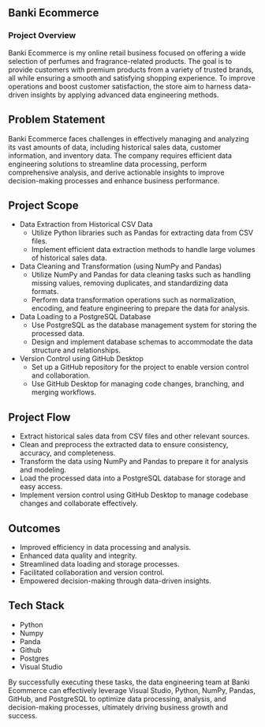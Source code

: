 ## Banki Ecommerce

### Project Overview
Banki Ecommerce is my online retail business focused on offering a wide selection of perfumes and fragrance-related products. The goal is to provide customers with premium products from a variety of trusted brands, all while ensuring a smooth and satisfying shopping experience. To improve operations and boost customer satisfaction, the store aim to harness data-driven insights by applying advanced data engineering methods.

## Problem Statement
Banki Ecommerce faces challenges in effectively managing and analyzing its vast amounts of data, including historical sales data, customer information, and inventory data. The company requires efficient data engineering solutions to streamline data processing, perform comprehensive analysis, and derive actionable insights to improve decision-making processes and enhance business performance.

## Project Scope
- Data Extraction from Historical CSV Data
  - Utilize Python libraries such as Pandas for extracting data from CSV files.
  - Implement efficient data extraction methods to handle large volumes of historical sales data.
- Data Cleaning and Transformation (using NumPy and Pandas)
  - Utilize NumPy and Pandas for data cleaning tasks such as handling missing values, removing duplicates, and standardizing data formats.
  - Perform data transformation operations such as normalization, encoding, and feature engineering to prepare the data for analysis.
- Data Loading to a PostgreSQL Database
  - Use PostgreSQL as the database management system for storing the processed data.
  - Design and implement database schemas to accommodate the data structure and relationships.
- Version Control using GitHub Desktop
  - Set up a GitHub repository for the project to enable version control and collaboration.
  - Use GitHub Desktop for managing code changes, branching, and merging workflows.

## Project Flow
- Extract historical sales data from CSV files and other relevant sources.
- Clean and preprocess the extracted data to ensure consistency, accuracy, and completeness.
- Transform the data using NumPy and Pandas to prepare it for analysis and modeling.
- Load the processed data into a PostgreSQL database for storage and easy access.
- Implement version control using GitHub Desktop to manage codebase changes and collaborate effectively.

## Outcomes

- Improved efficiency in data processing and analysis.
- Enhanced data quality and integrity.
- Streamlined data loading and storage processes.
- Facilitated collaboration and version control.
- Empowered decision-making through data-driven insights.

## Tech Stack
- Python
- Numpy
- Panda
- Github
- Postgres
- Visual Studio

By successfully executing these tasks, the data engineering team at Banki Ecommerce can effectively leverage Visual Studio, Python, NumPy, Pandas, GitHub, and PostgreSQL to optimize data processing, analysis, and decision-making processes, ultimately driving business growth and success.

